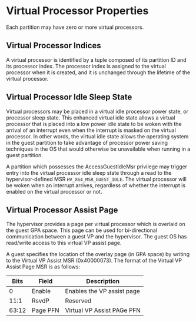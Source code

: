 # Virtual Processor Properties

Each partition may have zero or more virtual processors.

## Virtual Processor Indices

A virtual processor is identified by a tuple composed of its partition ID and its processor index. The processor index is assigned to the virtual processor when it is created, and it is unchanged through the lifetime of the virtual processor.

## Virtual Processor Idle Sleep State

Virtual processors may be placed in a virtual idle processor power state, or processor sleep state. This enhanced virtual idle state allows a virtual processor that is placed into a low power idle state to be woken with the arrival of an interrupt even when the interrupt is masked on the virtual processor. In other words, the virtual idle state allows the operating system in the guest partition to take advantage of processor power saving techniques in the OS that would otherwise be unavailable when running in a guest partition.

A partition which possesses the AccessGuestIdleMsr privilege may trigger entry into the virtual processor idle sleep state through a read to the hypervisor-defined MSR `HV_X64_MSR_GUEST_IDLE`. The virtual processor will be woken when an interrupt arrives, regardless of whether the interrupt is enabled on the virtual processor or not.

## Virtual Processor Assist Page

The hypervisor provides a page per virtual processor which is overlaid on the guest GPA space. This page can be used for bi-directional communication between a guest VP and the hypervisor. The guest OS has read/write access to this virtual VP assist page.

A guest specifies the location of the overlay page (in GPA space) by writing to the Virtual VP Assist MSR (0x40000073). The format of the Virtual VP Assist Page MSR is as follows:

| Bits      | Field           | Description                                                                 |
|-----------|-----------------|-----------------------------------------------------------------------------|
| 0         | Enable          | Enables the VP assist page                                                  |
| 11:1      | RsvdP           | Reserved                                                                    |
| 63:12     | Page PFN        | Virtual VP Assist PAGe PFN                                                  |
